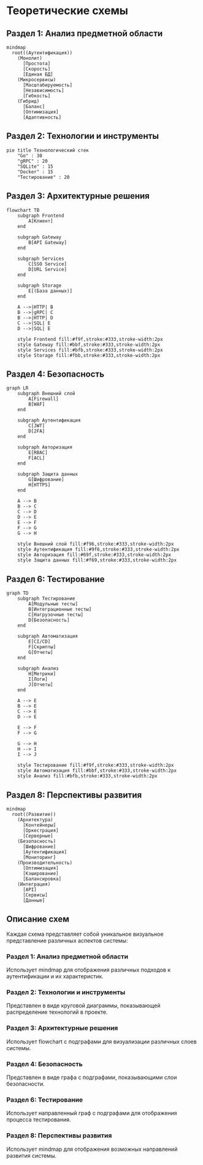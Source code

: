 # Теоретические схемы

## Раздел 1: Анализ предметной области

```mermaid
mindmap
  root((Аутентификация))
    (Монолит)
      [Простота]
      [Скорость]
      [Единая БД]
    (Микросервисы)
      [Масштабируемость]
      [Независимость]
      [Гибкость]
    (Гибрид)
      [Баланс]
      [Оптимизация]
      [Адаптивность]
```

## Раздел 2: Технологии и инструменты

```mermaid
pie title Технологический стек
    "Go" : 30
    "gRPC" : 20
    "SQLite" : 15
    "Docker" : 15
    "Тестирование" : 20
```

## Раздел 3: Архитектурные решения

```mermaid
flowchart TB
    subgraph Frontend
        A[Клиент]
    end
    
    subgraph Gateway
        B[API Gateway]
    end
    
    subgraph Services
        C[SSO Service]
        D[URL Service]
    end
    
    subgraph Storage
        E[(База данных)]
    end
    
    A -->|HTTP| B
    B -->|gRPC| C
    B -->|HTTP| D
    C -->|SQL| E
    D -->|SQL| E
    
    style Frontend fill:#f9f,stroke:#333,stroke-width:2px
    style Gateway fill:#bbf,stroke:#333,stroke-width:2px
    style Services fill:#bfb,stroke:#333,stroke-width:2px
    style Storage fill:#fbb,stroke:#333,stroke-width:2px
```

## Раздел 4: Безопасность

```mermaid
graph LR
    subgraph Внешний слой
        A[Firewall]
        B[WAF]
    end
    
    subgraph Аутентификация
        C[JWT]
        D[2FA]
    end
    
    subgraph Авторизация
        E[RBAC]
        F[ACL]
    end
    
    subgraph Защита данных
        G[Шифрование]
        H[HTTPS]
    end
    
    A --> B
    B --> C
    C --> D
    D --> E
    E --> F
    F --> G
    G --> H
    
    style Внешний слой fill:#f96,stroke:#333,stroke-width:2px
    style Аутентификация fill:#9f6,stroke:#333,stroke-width:2px
    style Авторизация fill:#69f,stroke:#333,stroke-width:2px
    style Защита данных fill:#f69,stroke:#333,stroke-width:2px
```

## Раздел 6: Тестирование

```mermaid
graph TD
    subgraph Тестирование
        A[Модульные тесты]
        B[Интеграционные тесты]
        C[Нагрузочные тесты]
        D[Безопасность]
    end
    
    subgraph Автоматизация
        E[CI/CD]
        F[Скрипты]
        G[Отчеты]
    end
    
    subgraph Анализ
        H[Метрики]
        I[Логи]
        J[Отчеты]
    end
    
    A --> E
    B --> E
    C --> E
    D --> E
    
    E --> F
    F --> G
    
    G --> H
    H --> I
    I --> J
    
    style Тестирование fill:#f9f,stroke:#333,stroke-width:2px
    style Автоматизация fill:#bbf,stroke:#333,stroke-width:2px
    style Анализ fill:#bfb,stroke:#333,stroke-width:2px
```

## Раздел 8: Перспективы развития

```mermaid
mindmap
  root((Развитие))
    (Архитектура)
      [Контейнеры]
      [Оркестрация]
      [Серверные]
    (Безопасность)
      [Шифрование]
      [Аутентификация]
      [Мониторинг]
    (Производительность)
      [Оптимизация]
      [Кэширование]
      [Балансировка]
    (Интеграция)
      [API]
      [Сервисы]
      [Данные]
```

## Описание схем

Каждая схема представляет собой уникальное визуальное представление различных аспектов системы:

### Раздел 1: Анализ предметной области
Использует mindmap для отображения различных подходов к аутентификации и их характеристик.

### Раздел 2: Технологии и инструменты
Представлен в виде круговой диаграммы, показывающей распределение технологий в проекте.

### Раздел 3: Архитектурные решения
Использует flowchart с подграфами для визуализации различных слоев системы.

### Раздел 4: Безопасность
Представлен в виде графа с подграфами, показывающими слои безопасности.

### Раздел 6: Тестирование
Использует направленный граф с подграфами для отображения процесса тестирования.

### Раздел 8: Перспективы развития
Использует mindmap для отображения возможных направлений развития системы. 